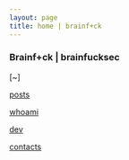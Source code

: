 ```yaml
---
layout: page
title: home | brainf+ck
---
```


### Brainf+ck | brainfucksec

[~]

[posts](/posts)

[whoami](/whoami)

[dev](/dev)

[contacts](/contacts)

